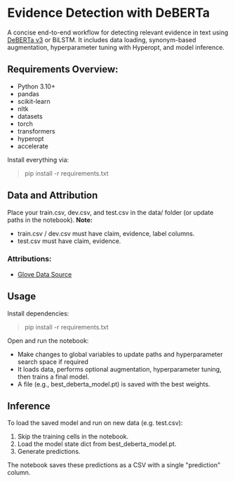 # Evidence Detection with DeBERTa
A concise end-to-end workflow for detecting relevant evidence in text using [DeBERTa v3](https://huggingface.co/microsoft/deberta-v3-base) or BiLSTM. It includes data loading, synonym-based augmentation, hyperparameter tuning with Hyperopt, and model inference.

## Requirements Overview:
- Python 3.10+
- pandas
- scikit-learn
- nltk
- datasets
- torch
- transformers
- hyperopt
- accelerate

Install everything via:
> pip install -r requirements.txt

## Data and Attribution
Place your train.csv, dev.csv, and test.csv in the data/ folder (or update paths in the notebook).
**Note:**
- train.csv / dev.csv must have claim, evidence, label columns.
- test.csv must have claim, evidence.

### Attributions:
- [Glove Data Source](https://www.kaggle.com/datasets/thanakomsn/glove6b300dtxt)

## Usage
Install dependencies:
> pip install -r requirements.txt

Open and run the notebook:
- Make changes to global variables to update paths and hyperparameter search space if required
- It loads data, performs optional augmentation, hyperparameter tuning, then trains a final model.
- A file (e.g., best_deberta_model.pt) is saved with the best weights.

## Inference
To load the saved model and run on new data (e.g. test.csv):
1. Skip the training cells in the notebook.
2. Load the model state dict from best_deberta_model.pt.
3. Generate predictions.

The notebook saves these predictions as a CSV with a single "prediction" column.
